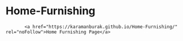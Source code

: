 # Home-Furnishing

           <a href="https://karamanburak.github.io/Home-Furnishing/" rel="noFollow">Home Furnishing Page</a>
